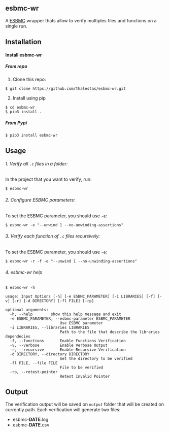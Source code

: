 ## esbmc-wr
A [ESBMC](https://github.com/esbmc/esbmc) wrapper thats allow to verify multiples files and functions on a single run.

## Installation
#### Install esbmc-wr

##### From repo
1. Clone this repo:
```
$ git clone https://github.com/thalestas/esbmc-wr.git
```

2. Install using pip
```
$ cd esbmc-wr 
$ pip3 install .
```

##### From Pypi
```
$ pip3 install esbmc-wr
```

## Usage

###### 1. Verify all ```.c``` files in a folder:  

In the project that you want to verify, run:
```
$ esbmc-wr
```

###### 2. Configure ESBMC parameters:  

To set the ESBMC parameter, you should use ```-e```:
```
$ esbmc-wr -e "--unwind 1 --no-unwinding-assertions"
```

###### 3. Verify each function of ```.c``` files recursively:  

To set the ESBMC parameter, you should use ```-e```:
```
$ esbmc-wr -r -f -e "--unwind 1 --no-unwinding-assertions"
```

###### 4. esbmc-wr help
```
$ esbmc-wr -h

usage: Input Options [-h] [-e ESBMC_PARAMETER] [-i LIBRARIES] [-f] [-v] [-r] [-d DIRECTORY] [-fl FILE] [-rp]

optional arguments:  
  -h, --help		show this help message and exit  
  -e ESBMC_PARAMETER, --esbmc-parameter ESBMC_PARAMETER  
                        Use ESBMC parameter  
  -i LIBRARIES, --libraries LIBRARIES  
                        Path to the file that describe the libraries dependecies  
  -f, --functions       Enable Functions Verification  
  -v, --verbose         Enable Verbose Output  
  -r, --recursive       Enable Recursive Verification  
  -d DIRECTORY, --directory DIRECTORY  
                        Set the directory to be verified  
  -fl FILE, --file FILE  
                        File to be verified  
  -rp, --retest-pointer  
                        Retest Invalid Pointer
```

## Output

The verification output will be saved on ```output``` folder that will be created on currently path.
Each verification will generate two files:

- esbmc-**DATE**.log
- esbmc-**DATE**.csv
